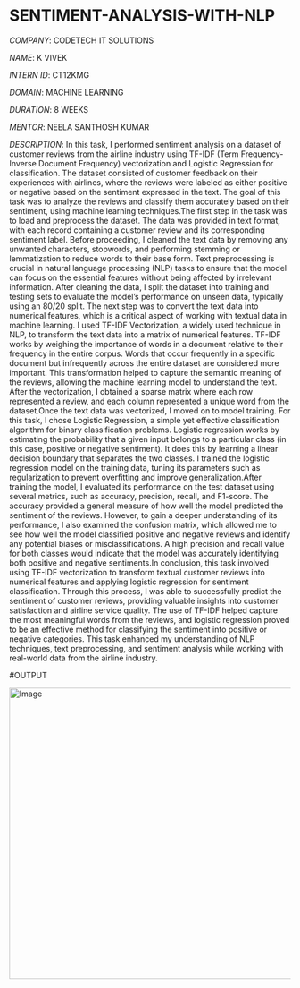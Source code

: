 # SENTIMENT-ANALYSIS-WITH-NLP

*COMPANY*: CODETECH IT SOLUTIONS

*NAME*: K VIVEK

*INTERN ID*: CT12KMG

*DOMAIN*: MACHINE LEARNING

*DURATION*: 8 WEEKS

*MENTOR*: NEELA SANTHOSH KUMAR

*DESCRIPTION*: In this task, I performed sentiment analysis on a dataset of customer reviews from the airline industry using TF-IDF (Term Frequency-Inverse Document Frequency) vectorization and Logistic Regression for classification. The dataset consisted of customer feedback on their experiences with airlines, where the reviews were labeled as either positive or negative based on the sentiment expressed in the text. The goal of this task was to analyze the reviews and classify them accurately based on their sentiment, using machine learning techniques.The first step in the task was to load and preprocess the dataset. The data was provided in text format, with each record containing a customer review and its corresponding sentiment label. Before proceeding, I cleaned the text data by removing any unwanted characters, stopwords, and performing stemming or lemmatization to reduce words to their base form. Text preprocessing is crucial in natural language processing (NLP) tasks to ensure that the model can focus on the essential features without being affected by irrelevant information. After cleaning the data, I split the dataset into training and testing sets to evaluate the model’s performance on unseen data, typically using an 80/20 split. The next step was to convert the text data into numerical features, which is a critical aspect of working with textual data in machine learning. I used TF-IDF Vectorization, a widely used technique in NLP, to transform the text data into a matrix of numerical features. TF-IDF works by weighing the importance of words in a document relative to their frequency in the entire corpus. Words that occur frequently in a specific document but infrequently across the entire dataset are considered more important. This transformation helped to capture the semantic meaning of the reviews, allowing the machine learning model to understand the text. After the vectorization, I obtained a sparse matrix where each row represented a review, and each column represented a unique word from the dataset.Once the text data was vectorized, I moved on to model training. For this task, I chose Logistic Regression, a simple yet effective classification algorithm for binary classification problems. Logistic regression works by estimating the probability that a given input belongs to a particular class (in this case, positive or negative sentiment). It does this by learning a linear decision boundary that separates the two classes. I trained the logistic regression model on the training data, tuning its parameters such as regularization to prevent overfitting and improve generalization.After training the model, I evaluated its performance on the test dataset using several metrics, such as accuracy, precision, recall, and F1-score. The accuracy provided a general measure of how well the model predicted the sentiment of the reviews. However, to gain a deeper understanding of its performance, I also examined the confusion matrix, which allowed me to see how well the model classified positive and negative reviews and identify any potential biases or misclassifications. A high precision and recall value for both classes would indicate that the model was accurately identifying both positive and negative sentiments.In conclusion, this task involved using TF-IDF vectorization to transform textual customer reviews into numerical features and applying logistic regression for sentiment classification. Through this process, I was able to successfully predict the sentiment of customer reviews, providing valuable insights into customer satisfaction and airline service quality. The use of TF-IDF helped capture the most meaningful words from the reviews, and logistic regression proved to be an effective method for classifying the sentiment into positive or negative categories. This task enhanced my understanding of NLP techniques, text preprocessing, and sentiment analysis while working with real-world data from the airline industry.

#OUTPUT

<img width="521" alt="Image" src="https://github.com/user-attachments/assets/5f757802-42b9-4a7c-a101-f852d9c2f7bc" />
